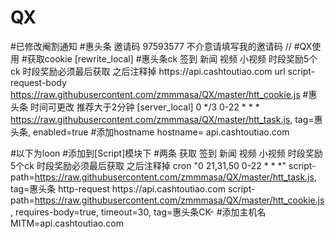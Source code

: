 # QX 
#已修改阉割通知
#惠头条   邀请码 97593577 不介意请填写我的邀请码  //
#QX使用
#获取cookie
[rewrite_local]
#惠头条ck 签到 新闻 视频 小视频 时段奖励5个ck 时段奖励必须最后获取 之后注释掉
https:\/\/api\.cashtoutiao\.com url script-request-body https://raw.githubusercontent.com/zmmmasa/QX/master/htt_cookie.js
#惠头条 时间可更改 推荐大于2分钟
[server_local]
0 */3 0-22 * * * https://raw.githubusercontent.com/zmmmasa/QX/master/htt_task.js, tag=惠头条, enabled=true
#添加hostname
hostname= api.cashtoutiao.com

#以下为loon 
#添加到[Script]模块下
#两条  获取 签到 新闻 视频 小视频 时段奖励5个ck 时段奖励必须最后获取 之后注释掉
cron "0 21,31,50 0-22 * * *" script-path=https://raw.githubusercontent.com/zmmmasa/QX/master/htt_task.js, tag=惠头条
http-request https:\/\/api\.cashtoutiao\.com script-path=https://raw.githubusercontent.com/zmmmasa/QX/master/htt_cookie.js, requires-body=true, timeout=30, tag=惠头条CK-
#添加主机名
MITM=api.cashtoutiao.com
